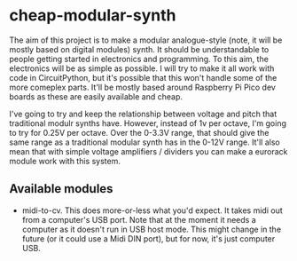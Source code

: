 # cheap-modular-synth
The aim of this project is to make a modular analogue-style (note, it will be mostly based on digital modules) synth. It should be understandable to people getting started in electronics and programming. To this aim, the electronics will be as simple as possible. I will try to make it all work with code in CircuitPython, but it's possible that this won't handle some of the more comeplex parts. It'll be mostly based around Raspberry Pi Pico dev boards as these are easily available and cheap.

I've going to try and keep the relationship between voltage and pitch that traditional modulr synths have. However, instead of 1v per octave, I'm going to try for 0.25V per octave. Over the 0-3.3V range, that should give the same range as a traditional modular synth has in the 0-12V range. It'll also mean that with simple voltage amplifiers / dividers you can make a eurorack module work with this system.

## Available modules
* midi-to-cv. This does more-or-less what you'd expect. It takes midi out from a computer's USB port. Note that at the moment it needs a computer as it doesn't run in USB host mode. This might change in the future (or it could use a Midi DIN port), but for now, it's just computer USB.
